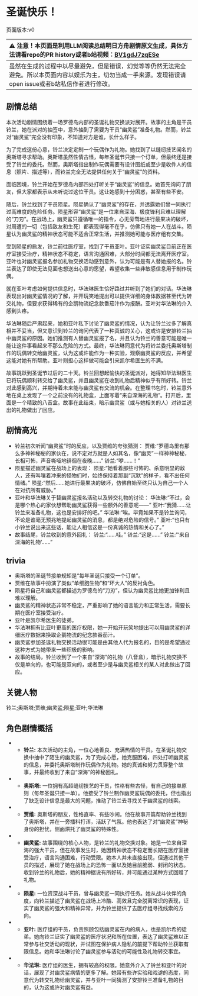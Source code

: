# 圣诞快乐！
页面版本:v0
 

| :warning: 注意！本页面是利用LLM阅读总结明日方舟剧情原文生成，具体方法请看repo的PR history或者b站视频：[BV1gdJ7zqESe](https://www.bilibili.com/video/BV1gdJ7zqESe/)         |
|:----------------------------|
| 虽然在生成的过程中以尽量避免，但是错误，幻觉等等仍然无法完全避免。所以本页面内容以娱乐为主，切勿当成一手来源。发现错误请open issue或者b站私信作者进行修改。|



## 剧情总结
本次活动剧情围绕着一场罗德岛内部的圣诞礼物交换派对展开。故事的主角是干员铃兰，她在派对的抽签中，意外抽到了需要为干员“幽灵鲨”准备礼物。然而，铃兰对“幽灵鲨”完全没有印象，不知道对方是谁，长什么样子。

为了完成这份心意，铃兰决定定制一个玩偶作为礼物。她找到了以缝纫技艺闻名的奥斯塔寻求帮助。奥斯塔虽然性情古怪，每年圣诞节只接一个订单，但最终还是接受了铃兰的委托。然而，奥斯塔指出制作玩偶需要有设计图纸或至少是收件人的信息（照片、描述等），而铃兰完全无法提供任何关于“幽灵鲨”的资料。

面临困境，铃兰开始在罗德岛内部四处打听关于“幽灵鲨”的信息。她首先询问了朋友，但大家都表示从未听说过这位干员。这让她感到十分困惑，甚至有些不安。

随后，铃兰找到了干员陨星。陨星确认了“幽灵鲨”的存在，并透露她们曾一同执行过高难度的危险任务。陨星形容“幽灵鲨”是一位来自深海、极度锋利且难以理解的“刀刃”。在战场上，幽灵鲨只遵循唯一的指令，心无旁骛地进行最果决的破坏，对周遭的一切（包括敌友和生死）都表现得毫不在乎，仿佛只有她一人在战斗。陨星认为幽灵鲨的精神状态可能不适合正常生活，并推测她可能与医疗组有交集。

受到陨星的启发，铃兰前往医疗室，找到了干员亚叶。亚叶证实幽灵鲨目前正在医疗室接受治疗，精神状态不稳定，语言沟通困难，大部分时间都无法离开医疗室。亚叶也对幽灵鲨报名参加礼物交换活动感到意外，认为可能是有人替她报的名。铃兰表达了即使无法见面也想送出心意的愿望，希望收集一些非敏感信息用于制作玩偶。

就在亚叶考虑如何提供信息时，华法琳医生恰好路过并听到了她们的对话。华法琳表现出对幽灵鲨情况的了解，并开玩笑地提出可以提供详细的身体数据甚至代为转交礼物，但要求获得稀有的企鹅物流纪念款番茄汁作为报酬。亚叶对华法琳的介入感到头疼。

华法琳随后严肃起来，她和亚叶私下讨论了幽灵鲨的情况，认为让铃兰过多了解真相并不妥当，但又意识到铃兰的询问代表了一种真诚的关心，这或许是安排铃兰抽中幽灵鲨的原因。她们推测有人替幽灵鲨报了名，并且认为铃兰的善意可能是唯一能让这件事看起来不那么危险的方式。最终，华法琳同意代为将铃兰委托奥斯塔制作的玩偶转交给幽灵鲨，认为这或许能作为一种实验，观察幽灵鲨的反应，并希望这能对她有所帮助。亚叶则担心这样做可能会引来凯尔希医生的不满。

故事跳跃到圣诞节过后的二十天。铃兰回想起愉快的圣诞派对，她得知华法琳医生已将玩偶顺利转交给了幽灵鲨，并且幽灵鲨在收到礼物后精神似乎有所好转。铃兰对此感到高兴，并期待着未来能与幽灵鲨有交流的机会。在整理书包时，铃兰意外地在桌上发现了一个之前没有的礼物盒，上面写着“来自深海的礼物”。打开后，里面是一个精致的八音盒。故事在此结束，暗示幽灵鲨（或与她相关的人）对铃兰送出的礼物做出了回应。
## 剧情高光
*   铃兰初次听闻“幽灵鲨”时的反应，以及贾维的夸张猜测：
    贾维:“罗德岛里有那么多神神秘秘的家伙在，说不定对方就是人如其名，像“幽灵”一样神神秘秘，长相可怖，声音嘶哑地徘徊在夜晚......”
    铃兰:“咿......！”
*   陨星描述幽灵鲨在战场上的表现：
    陨星:“她看着那些可怖的、杀意明显的敌人，还有叫嚷着冲来的怪物们时，始终保持着那副“沉默”的样子，看不出任何情绪。”
    陨星:“然后......她进行最果决的破坏，仿佛自始至终只认为自己一个人在对抗所有威胁。”
*   亚叶和华法琳关于替幽灵鲨报名活动以及转交礼物的讨论：
    华法琳:“不过，会是哪个热心的家伙想帮助幽灵鲨获得一些额外的善意呢——”
    亚叶:“我猜......让铃兰来准备礼物，这也是安排好的吧。”
    华法琳:“唉。毕竟如果不是铃兰询问，不论是谁毫无预兆地提起幽灵鲨的消息，都是绝对危险的信号。”
    亚叶:“也只有小铃兰说出来这些话，能让人相信这是一份真诚的热情和关心了。”
*   故事结尾，铃兰收到的意外回礼：
    铃兰:“......哇。”
    铃兰:“这是......”
    铃兰:“‘来自深海的礼物’......”
## trivia
*   奥斯塔的圣诞节接单规矩是“每年圣诞只接受一个订单”。
*   贾维在故事中扮演了类似“单细胞生物”和“坏大人”的反衬角色。
*   陨星将自己和幽灵鲨都描述为罗德岛的“刀刃”，但认为幽灵鲨比她更加锋利且难以理解。
*   幽灵鲨的精神状态非常不稳定，严重影响了她的语言能力和正常生活，需要长期在医疗室接受治疗。
*   亚叶是凯尔希医生的徒弟。
*   华法琳拥有比亚叶更高的医疗权限，她一开始开玩笑地提出可以用幽灵鲨的详细医疗数据来换取企鹅物流的纪念款番茄汁。
*   幽灵鲨参加圣诞礼物交换活动很可能是由其他人代为报名的，目的是希望通过这种方式为她带来一些积极的影响。
*   故事的结局，铃兰收到了一个来自“深海”的礼物（八音盒），暗示礼物交换不仅是单向的，也可能是双向的，或者至少是与幽灵鲨相关的某人对此做出了回应。
## 关键人物
铃兰;奥斯塔;贾维;幽灵鲨;陨星;亚叶;华法琳
## 角色剧情概括
-   *   **铃兰:** 本次活动的主角，一位心地善良、充满热情的干员。在圣诞礼物交换中抽中了陌生的幽灵鲨，为了完成心愿，她克服困难，四处打听幽灵鲨的信息，并委托奥斯塔制作玩偶作为礼物。她的真诚和努力贯穿整个故事，并最终收到了来自“深海”的神秘回礼。
-   *   **奥斯塔:** 一位拥有高超缝纫技艺的干员，性格有些古怪，有自己的接单原则（每年圣诞只接一单）。他接受了铃兰制作幽灵鲨玩偶的委托，但也指出了缺乏设计信息是最大的问题，推动了铃兰去寻找关于幽灵鲨的线索。
-   *   **贾维:** 奥斯塔的朋友，性格直率、有些吵闹。他在故事开篇帮助铃兰找到了奥斯塔，并在一旁插科打诨，活跃了气氛。他也表达了对“幽灵鲨”神秘身份的担忧，侧面烘托了幽灵鲨的特殊性。
-   *   **幽灵鲨:** 故事围绕的核心人物，是铃兰的礼物交换对象。她是一位来自深海的强大干员，但在故事发生时，她因精神状态不稳定而长期在医疗室接受治疗，语言沟通困难，行动受限。她本人并未直接出现，但通过其他干员的描述，展现了她在战场上的恐怖一面以及她目前脆弱、封闭的状态。收到铃兰的礼物后，她的精神据说有所好转，并可能通过某种方式回赠了礼物。
-   *   **陨星:** 一位资深战斗干员，曾与幽灵鲨一同执行任务。她从战斗伙伴的角度，向铃兰描述了幽灵鲨在战场上冷酷、高效且完全脱离常识的表现，证实了幽灵鲨的强大和精神异常，并为铃兰提供了去医疗组寻找线索的方向。
-   *   **亚叶:** 医疗组的干员，负责照顾包括幽灵鲨在内的病人，也是凯尔希的徒弟。她向铃兰证实了幽灵鲨的医疗状况和所在位置，表达了幽灵鲨难以正常参与社交活动的现状，并试图在保护病人隐私的前提下帮助铃兰获取有限信息。她和华法琳讨论了幽灵鲨参与活动的可能性及礼物转交事宜。
-   *   **华法琳:** 医疗组的医生，拥有较高的权限。她意外介入了铃兰和亚叶的对话，展现了对幽灵鲨病情的更多了解。她带有些许实验和戏谑的态度，同意代为转交礼物给幽灵鲨，并与亚叶一同猜测了安排铃兰准备礼物的目的，认为这或许对幽灵鲨有益。